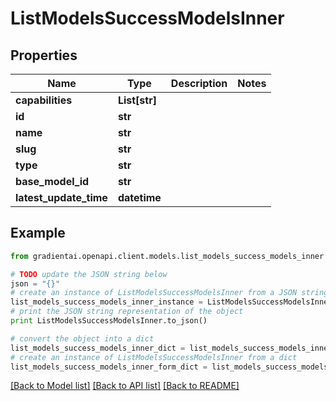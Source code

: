 # ListModelsSuccessModelsInner


## Properties
Name | Type | Description | Notes
------------ | ------------- | ------------- | -------------
**capabilities** | **List[str]** |  | 
**id** | **str** |  | 
**name** | **str** |  | 
**slug** | **str** |  | 
**type** | **str** |  | 
**base_model_id** | **str** |  | 
**latest_update_time** | **datetime** |  | 

## Example

```python
from gradientai.openapi.client.models.list_models_success_models_inner import ListModelsSuccessModelsInner

# TODO update the JSON string below
json = "{}"
# create an instance of ListModelsSuccessModelsInner from a JSON string
list_models_success_models_inner_instance = ListModelsSuccessModelsInner.from_json(json)
# print the JSON string representation of the object
print ListModelsSuccessModelsInner.to_json()

# convert the object into a dict
list_models_success_models_inner_dict = list_models_success_models_inner_instance.to_dict()
# create an instance of ListModelsSuccessModelsInner from a dict
list_models_success_models_inner_form_dict = list_models_success_models_inner.from_dict(list_models_success_models_inner_dict)
```
[[Back to Model list]](../README.md#documentation-for-models) [[Back to API list]](../README.md#documentation-for-api-endpoints) [[Back to README]](../README.md)


